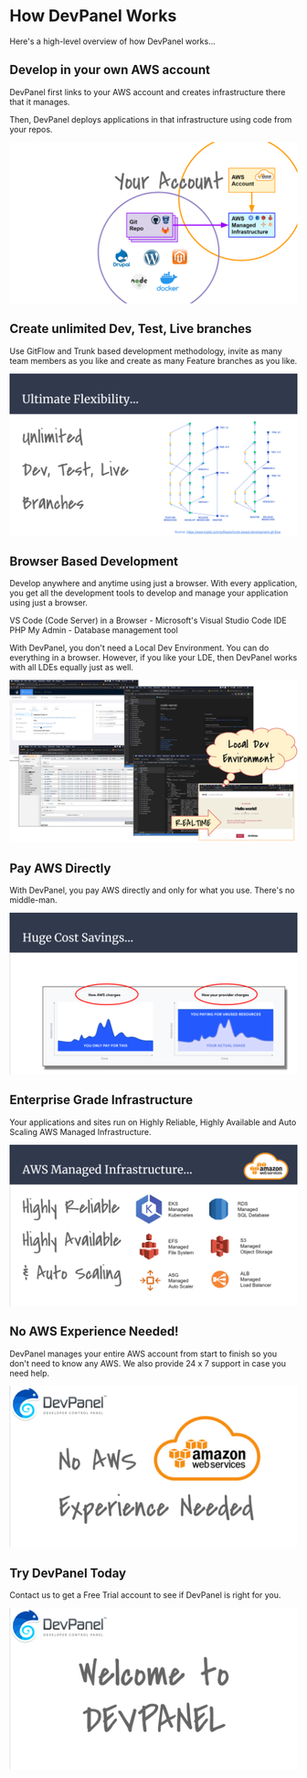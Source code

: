 # How DevPanel Works
Here's a high-level overview of how DevPanel works...

## Develop in your own AWS account

DevPanel first links to your AWS account and creates infrastructure there that it manages.

Then, DevPanel deploys applications in that infrastructure using code from your repos.

![2021-02-25_11-32-38_basics.png](img/about/2021-02-25_11-32-38_basics.png)

## Create unlimited Dev, Test, Live branches

Use GitFlow and Trunk based development methodology, invite as many team members as you like and create as many Feature branches as you like. 

![2021-02-25_13-41-39_unlimited_branches.png](img/about/2021-02-25_13-41-39_unlimited_branches.png)

## Browser Based Development

Develop anywhere and anytime using just a browser. With every application, you get all the development tools to develop and manage your application using just a browser. 

VS Code (Code Server) in a Browser - Microsoft's Visual Studio Code IDE 
PHP My Admin - Database management tool

With DevPanel, you don't need a Local Dev Environment. You can do everything in a browser. However, if you like your LDE, then DevPanel works with all LDEs equally just as well.

![2021-02-25_13-49-43_browser_based_development.png](img/about/2021-02-25_13-49-43_browser_based_development.png)

## Pay AWS Directly

With DevPanel, you pay AWS directly and only for what you use. There's no middle-man.

![2021-02-25_14-05-23_pay_aws_directly.png](img/about/2021-02-25_14-05-23_pay_aws_directly.png)

## Enterprise Grade Infrastructure

Your applications and sites run on Highly Reliable, Highly Available and Auto Scaling AWS Managed Infrastructure.

![2021-02-25_14-08-16_aws_managed_infra.png](img/about/2021-02-25_14-08-16_aws_managed_infra.png)

## No AWS Experience Needed!

DevPanel manages your entire AWS account from start to finish so you don't need to know any AWS. We also provide 24 x 7 support in case you need help.

![2021-02-25_14-13-36_no_aws_experience_needed.png](img/about/2021-02-25_14-13-36_no_aws_experience_needed.png)

## Try DevPanel Today

Contact us to get a Free Trial account to see if DevPanel is right for you.

![2021-02-25_14-20-59_welcome_to_devpanel.png](img/about/2021-02-25_14-20-59_welcome_to_devpanel.png)

